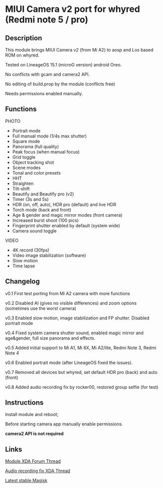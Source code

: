 # **MIUI Camera v2 port for whyred (Redmi note 5 / pro)**

## Description
This module brings MIUI Camera v2 (from Mi A2) to aosp and Los based ROM on whyred.

Tested on LineageOS 15.1 (microG version) android Oreo.

No conflicts with gcam and camera2 API.

No editing of build.prop by the module (conflicts free)

Needs permissions enabled manually.

## Functions
PHOTO

- Portrait mode
- Full manual mode (1/4s max shutter)
- Square mode
- Panorama (full quality)
- Peak focus (when manual focus)
- Grid toggle
- Object tracking shot
- Scene modes
- Tonal and color presets
- HHT
- Straighten
- Tilt-shift
- Beautify and Beautify pro (v2)
- Timer (3s and 5s)
- HDR (on, off, auto), HDR pro (default) and live HDR
- Torch mode (back and front)
- Age & gender and magic mirror modes (front camera)
- Increased burst shoot (100 pics)
- Fingerprint shutter enabled by default (system wide)
- Camera sound toggle

VIDEO

- 4K record (30fps)
- Video image stabilization (software)
- Slow motion
- Time lapse

## Changelog

v0.1      First test porting from Mi A2 camera with more functions

v0.2      Disabled AI (gives no visible differences) and zoom options (sometimes use the worst camera)

v0.3      Enabled slow motion, image stabilization and FP shutter. Disabled portrait mode

v0.4      Fixed system camera shutter sound, enabled magic mirror and age&gender, full size panorama and effects.

v0.5      Added initial support to Mi A1, Mi 6X, Mi A2/lite, Redmi Note 3, Redmi Note 4 

v0.6      Enabled portrait mode (after LineageOS fixed the issues).

v0.7      Removed all devices but whyred, set default HDR pro (back) and auto (front)

v0.8      Added audio recording fix by rocker00, restored group selfie (for test)

## Instructions
Install module and reboot;

Before starting camera app manually enable permissions.

**camera2 API is not required**

## Links
[Module XDA Forum Thread](https://forum.xda-developers.com/apps/magisk/module-url-here "Module official XDA thread")

[Audio recording fix XDA Thread](https://forum.xda-developers.com/redmi-note-5-pro/themes/magisk-fix-bad-camcorder-audio-quality-t3828711 "original audio record fix module thread")

[Latest stable Magisk](http://www.tiny.cc/latestmagisk)

